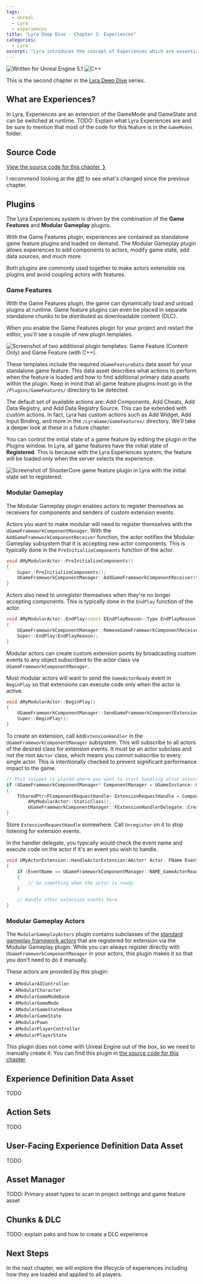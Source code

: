 ```yaml
---
tags: 
  - unreal
  - Lyra
  - experiences
title: "Lyra Deep Dive - Chapter 2: Experiences"
categories: 
  - Lyra
excerpt: "Lyra introduces the concept of Experiences which are essentially modular game modes. In this chapter, we'll walk through various data assets that define a Lyra Experience."
---
```


<img src="https://img.shields.io/badge/Unreal%20Engine-5.1-informational" alt="Written for Unreal Engine 5.1"> <img src="https://img.shields.io/badge/-C%2B%2B-orange" alt="C++">

This is the second chapter in the [Lyra Deep Dive](https://unrealist.org/lyra-part-1) series.

## What are Experiences?
In Lyra, Experiences are an extension of the GameMode and GameState and can be switched at runtime.
TODO: Explain what Lyra Experiences are and be sure to mention that most of the code for this feature is in the `GameModes` folder.

## Source Code
[View the source code for this chapter ❭](https://github.com/the-unrealist/lyra-deep-dive/tree/chapter2-experiences)

I recommend looking at the [diff](https://github.com/the-unrealist/lyra-deep-dive/compare/chapter1-introduction...chapter2-experiences) to see what's changed since the previous chapter.

## Plugins
The Lyra Experiences system is driven by the combination of the **Game Features** and **Modular Gameplay** plugins.

With the Game Features plugin, experiences are contained as standalone game feature plugins and loaded on demand. The Modular Gameplay plugin allows experiences to add components to actors, modify game state, add data sources, and much more.

Both plugins are commonly used together to make actors extensible via plugins and avoid coupling actors with features.

### Game Features
With the Game Features plugin, the game can dynamically load and unload plugins at runtime. Game feature plugins can even be placed in separate standalone chunks to be distributed as downloadable content (DLC).

When you enable the Game Features plugin for your project and restart the editor, you'll see a couple of new plugin templates.

<img src="/assets/images/game-feature-plugins.png" alt="Screenshot of two additional plugin templates: Game Feature (Content Only) and Game Feature (with C++)."/>

These templates include the required `UGameFeatureData` data asset for your standalone game feature. This data asset describes what actions to perform when the feature is loaded and how to find additional primary data assets within the plugin. Keep in mind that all game feature plugins must go in the `/Plugins/GameFeatures/` directory to be detected.

The default set of available actions are: Add Components, Add Cheats, Add Data Registry, and Add Data Registry Source. This can be extended with custom actions. In fact, Lyra has custom actions such as Add Widget, Add Input Binding, and more in the `/LyraGame/GameFeatures/` directory. We'll take a deeper look at these in a future chapter.

You can control the initial state of a game feature by editing the plugin in the Plugins window. In Lyra, all game features have the initial state of **Registered**. This is because with the Lyra Experiences system, the feature will be loaded only when the server selects the experience.

<img src="/assets/images/shooter-core-registered.png" alt="Screenshot of ShooterCore game feature plugin in Lyra with the initial state set to registered."/>

### Modular Gameplay
The Modular Gameplay plugin enables actors to register themselves as receivers for components and senders of custom extension events.

Actors you want to make modular will need to register themselves with the `UGameFrameworkComponentManager`. With the `AddGameFrameworkComponentReceiver` function, the actor notifies the Modular Gameplay subsystem that it is accepting new actor components. This is typically done in the `PreInitializeComponents` function of the actor.

```cpp
void AMyModularActor::PreInitializeComponents()
{
    Super::PreInitializeComponents();
    UGameFrameworkComponentManager::AddGameFrameworkComponentReceiver(this);
}
```

Actors also need to unregister themselves when they're no longer accepting components. This is typically done in the `EndPlay` function of the actor.

```cpp
void AMyModularActor::EndPlay(const EEndPlayReason::Type EndPlayReason)
{
    UGameFrameworkComponentManager::RemoveGameFrameworkComponentReceiver(this);
    Super::EndPlay(EndPlayReason);
}
```

Modular actors can create custom extension points by broadcasting custom events to any object subscribed to the actor class via `UGameFrameworkComponentManager`.

Most modular actors will want to send the `GameActorReady` event in `BeginPlay` so that extensions can execute code only when the actor is active.

```cpp
void AMyModularActor::BeginPlay()
{
    UGameFrameworkComponentManager::SendGameFrameworkComponentExtensionEvent(this, UGameFrameworkComponentManager::NAME_GameActorReady);
    Super::BeginPlay();
}
```

To create an extension, call `AddExtensionHandler` in the `UGameFrameworkComponentManager` subsystem. This will subscribe to all actors of the desired class for extension events. It must be an actor subclass and not the root `AActor` class, which means you _cannot_ subscribe to every single actor. This is intentionally checked to prevent significant performance impact to the game.

```cpp
// This snippet is placed where you want to start handling actor extensions.
if (UGameFrameworkComponentManager* ComponentManager = UGameInstance::GetSubsystem<UGameFrameworkComponentManager>(GameInstance))
{			
    TSharedPtr<FComponentRequestHandle> ExtensionRequestHandle = ComponentManager->AddExtensionHandler(
        AMyModularActor::StaticClass(),
        UGameFrameworkComponentManager::FExtensionHandlerDelegate::CreateUObject(this, &ThisClass::HandleActorExtension));
}
```

Store `ExtensionRequestHandle` somewhere. Call `Unregister` on it to stop listening for extension events.

In the handler delegate, you typically would check the event name and execute code on the actor if it's an event you wish to handle.

```cpp
void UMyActorExtension::HandleActorExtension(AActor* Actor, FName EventName)
{
    if (EventName == UGameFrameworkComponentManager::NAME_GameActorReady)
    {
        // Do something when the actor is ready.
    }
    
    // Handle other extension events here.
}
```

### Modular Gameplay Actors
The `ModularGameplayActors` plugin contains subclasses of the [standard gameplay framework actors](https://docs.unrealengine.com/5.1/en-US/gameplay-framework-quick-reference-in-unreal-engine/) that are registered for extension via the Modular Gameplay plugin. While you can always register directly with `UGameFrameworkComponentManager` in your actors, this plugin makes it so that you don't need to do it manually.

These actors are provided by this plugin:
* `AModularAIController`
* `AModularCharacter`
* `AModularGameModeBase`
* `AModularGameMode`
* `AModularGameStateBase`
* `AModularGameState`
* `AModularPawn`
* `AModularPlayerController`
* `AModularPlayerState`

This plugin does not come with Unreal Engine out of the box, so we need to manually create it. You can find this plugin in [the source code for this chapter](https://github.com/the-unrealist/lyra-deep-dive/tree/chapter2-experiences/LyraStarterGame/Plugins/ModularGameplayActors).

## Experience Definition Data Asset
TODO

## Action Sets
TODO

## User-Facing Experience Definition Data Asset
TODO

## Asset Manager
TODO: Primary asset types to scan in project settings and game feature asset

## Chunks & DLC
TODO: explain paks and how to create a DLC experience

## Next Steps
In the next chapter, we will explore the lifecycle of experiences including how they are loaded and applied to all players.
